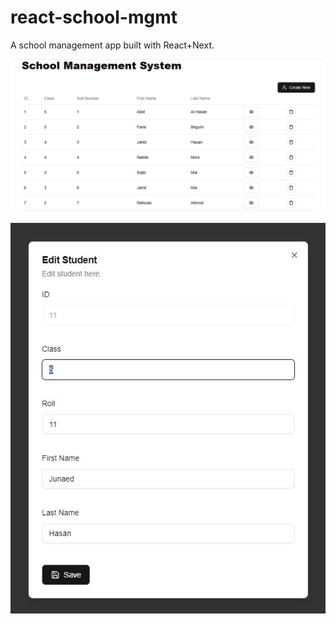 # react-school-mgmt
A school management app built with React+Next.

![Screenshot 1](./screenshots/Screenshot_1.png)

![Screenshot 2](./screenshots/Screenshot_2.png)